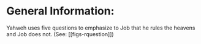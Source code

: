 # General Information:

Yahweh uses five questions to emphasize to Job that he rules the heavens and Job does not. (See: [[figs-rquestion]])